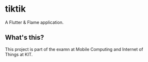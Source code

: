 # tiktik

A Flutter & Flame application.

## What's this?

This project is part of the examn at Mobile Computing and Internet of Things at KIT.